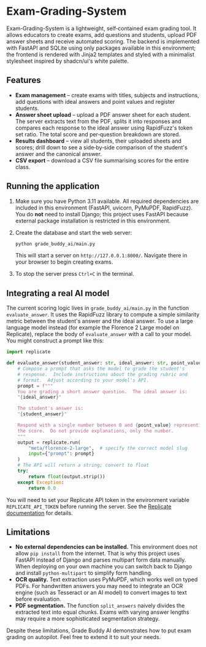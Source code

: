 # Exam-Grading-System

Exam-Grading-System is a lightweight, self‑contained exam grading tool.  It
allows educators to create exams, add questions and students, upload
PDF answer sheets and receive automated scoring.  The backend is
implemented with FastAPI and SQLite using only packages available in
this environment; the frontend is rendered with Jinja2 templates and
styled with a minimalist stylesheet inspired by shadcn/ui's white
palette.

## Features

* **Exam management** – create exams with titles, subjects and
  instructions, add questions with ideal answers and point values and
  register students.
* **Answer sheet upload** – upload a PDF answer sheet for each
  student.  The server extracts text from the PDF, splits it into
  responses and compares each response to the ideal answer using
  RapidFuzz's token set ratio.  The total score and per‑question
  breakdown are stored.
* **Results dashboard** – view all students, their uploaded sheets
  and scores; drill down to see a side‑by‑side comparison of the
  student's answer and the canonical answer.
* **CSV export** – download a CSV file summarising scores for the
  entire class.

## Running the application

1.  Make sure you have Python 3.11 available.  All required
    dependencies are included in this environment (FastAPI, uvicorn,
    PyMuPDF, RapidFuzz).  You do **not** need to install Django; this
    project uses FastAPI because external package installation is
    restricted in this environment.
2.  Create the database and start the web server:

    ```bash
    python grade_buddy_ai/main.py
    ```

    This will start a server on `http://127.0.0.1:8000/`.  Navigate
    there in your browser to begin creating exams.

3.  To stop the server press `Ctrl+C` in the terminal.

## Integrating a real AI model

The current scoring logic lives in `grade_buddy_ai/main.py` in the
function `evaluate_answer`.  It uses the RapidFuzz library to compute
a simple similarity metric between the student's answer and the ideal
answer.  To use a large language model instead (for example the
Florence 2 Large model on Replicate), replace the body of
`evaluate_answer` with a call to your model.  You might construct a
prompt like this:

```python
import replicate

def evaluate_answer(student_answer: str, ideal_answer: str, point_value: float) -> float:
    # Compose a prompt that asks the model to grade the student's
    # response.  Include instructions about the grading rubric and
    # format.  Adjust according to your model's API.
    prompt = f"""
    You are grading a short answer question.  The ideal answer is:
    "{ideal_answer}"

    The student's answer is:
    "{student_answer}"

    Respond with a single number between 0 and {point_value} representing
    the score.  Do not provide explanations, only the number.
    """
    output = replicate.run(
        "meta/florence-2-large",  # specify the correct model slug
        input={"prompt": prompt}
    )
    # The API will return a string; convert to float
    try:
        return float(output.strip())
    except Exception:
        return 0.0
```

You will need to set your Replicate API token in the environment
variable `REPLICATE_API_TOKEN` before running the server.  See the
[Replicate documentation](https://replicate.com) for details.

## Limitations

* **No external dependencies can be installed.**  This environment
  does not allow `pip install` from the internet.  That is why this
  project uses FastAPI instead of Django and parses multipart form data
  manually.  When deploying on your own machine you can switch back
  to Django and install `python-multipart` to simplify form handling.
* **OCR quality.**  Text extraction uses PyMuPDF, which works well on
  typed PDFs.  For handwritten answers you may need to integrate an
  OCR engine (such as Tesseract or an AI model) to convert images to
  text before evaluation.
* **PDF segmentation.**  The function `split_answers` naively divides
  the extracted text into equal chunks.  Exams with varying answer
  lengths may require a more sophisticated segmentation strategy.

Despite these limitations, Grade Buddy AI demonstrates how to put
exam grading on autopilot.  Feel free to extend it to suit your
needs.

